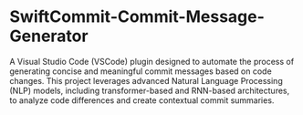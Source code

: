 # SwiftCommit-Commit-Message-Generator

A Visual Studio Code (VSCode) plugin designed to automate the process of generating concise and meaningful commit messages based on code changes. This project leverages advanced Natural Language Processing (NLP) models, including transformer-based and RNN-based architectures, to analyze code differences and create contextual commit summaries.
